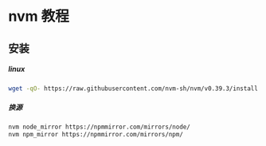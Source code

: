 # nvm 教程

## 安装

##### linux

```bash
wget -qO- https://raw.githubusercontent.com/nvm-sh/nvm/v0.39.3/install.sh | bash
```

##### 换源

```bash
nvm node_mirror https://npmmirror.com/mirrors/node/
nvm npm_mirror https://npmmirror.com/mirrors/npm/
```

